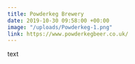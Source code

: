 ```yaml
---
title: Powderkeg Brewery
date: 2019-10-30 09:58:00 +00:00
image: "/uploads/Powderkeg-1.png"
link: https://www.powderkegbeer.co.uk/
---
```


text
